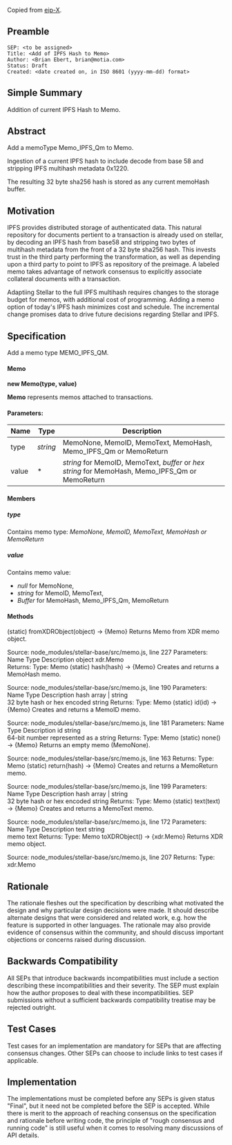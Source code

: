Copied from [eip-X](https://github.com/ethereum/EIPs/blob/master/eip-X.md).

## Preamble

```
SEP: <to be assigned>
Title: <Add of IPFS Hash to Memo>
Author: <Brian Ebert, brian@motia.com>
Status: Draft
Created: <date created on, in ISO 8601 (yyyy-mm-dd) format>
```

## Simple Summary
Addition of current IPFS Hash to Memo.

## Abstract
Add a memoType Memo_IPFS_Qm to Memo.

Ingestion of a current IPFS hash to include decode from base 58 and stripping IPFS multihash metadata 0x1220.

The resulting 32 byte sha256 hash is stored as any current memoHash buffer.

## Motivation
IPFS provides distributed storage of authenticated data.  This natural repository for documents pertient to a transaction is already used on stellar, by decoding an IPFS hash from base58 and stripping two bytes of multihash metadata from the front of a 32 byte sha256 hash.  This invests trust in the third party performing the transformation, as well as depending upon a third party to point to IPFS as repository of the preimage. A labeled memo takes advantage of network consensus to explicitly associate collateral documents with a transaction.

Adaptiing Stellar to the full IPFS multihash requires changes to the storage budget for memos, with additional cost of programming. Adding a memo option of today's IPFS hash minimizes cost and schedule.  The incremental change promises data to drive future decisions regarding Stellar and IPFS.

## Specification
Add a memo type MEMO_IPFS_QM.

#### Memo
**new Memo(type, value)**

**Memo** represents memos attached to transactions.

#### Parameters:
Name	| Type  |	Description
----- | ----- | -----------
type	|*string* | MemoNone, MemoID, MemoText, MemoHash, Memo_IPFS_Qm or MemoReturn
value |	*     | *string* for MemoID, MemoText, *buffer* or *hex string* for MemoHash, Memo_IPFS_Qm or MemoReturn

#### Members

##### type
Contains memo type: *MemoNone, MemoID, MemoText, MemoHash or MemoReturn*


##### value
Contains memo value:
* *null* for MemoNone,
* *string* for MemoID, MemoText,
* *Buffer* for MemoHash, Memo_IPFS_Qm, MemoReturn

#### Methods

(static) fromXDRObject(object) → {Memo}
Returns Memo from XDR memo object.

Source:
node_modules/stellar-base/src/memo.js, line 227
Parameters:
Name	Type	Description
object	xdr.Memo	
Returns:
Type:  Memo
(static) hash(hash) → {Memo}
Creates and returns a MemoHash memo.

Source:
node_modules/stellar-base/src/memo.js, line 190
Parameters:
Name	Type	Description
hash	array | string	
32 byte hash or hex encoded string
Returns:
Type:  Memo
(static) id(id) → {Memo}
Creates and returns a MemoID memo.

Source:
node_modules/stellar-base/src/memo.js, line 181
Parameters:
Name	Type	Description
id	string	
64-bit number represented as a string
Returns:
Type:  Memo
(static) none() → {Memo}
Returns an empty memo (MemoNone).

Source:
node_modules/stellar-base/src/memo.js, line 163
Returns:
Type:  Memo
(static) return(hash) → {Memo}
Creates and returns a MemoReturn memo.

Source:
node_modules/stellar-base/src/memo.js, line 199
Parameters:
Name	Type	Description
hash	array | string	
32 byte hash or hex encoded string
Returns:
Type:  Memo
(static) text(text) → {Memo}
Creates and returns a MemoText memo.

Source:
node_modules/stellar-base/src/memo.js, line 172
Parameters:
Name	Type	Description
text	string	
memo text
Returns:
Type:  Memo
toXDRObject() → {xdr.Memo}
Returns XDR memo object.

Source:
node_modules/stellar-base/src/memo.js, line 207
Returns:
Type:  xdr.Memo

## Rationale
The rationale fleshes out the specification by describing what motivated the design and why particular design decisions were made. It should describe alternate designs that were considered and related work, e.g. how the feature is supported in other languages. The rationale may also provide evidence of consensus within the community, and should discuss important objections or concerns raised during discussion.

## Backwards Compatibility
All SEPs that introduce backwards incompatibilities must include a section describing these incompatibilities and their severity. The SEP must explain how the author proposes to deal with these incompatibilities. SEP submissions without a sufficient backwards compatibility treatise may be rejected outright.

## Test Cases
Test cases for an implementation are mandatory for SEPs that are affecting consensus changes. Other SEPs can choose to include links to test cases if applicable.

## Implementation
The implementations must be completed before any SEPs is given status "Final", but it need not be completed before the SEP is accepted. While there is merit to the approach of reaching consensus on the specification and rationale before writing code, the principle of "rough consensus and running code" is still useful when it comes to resolving many discussions of API details.
